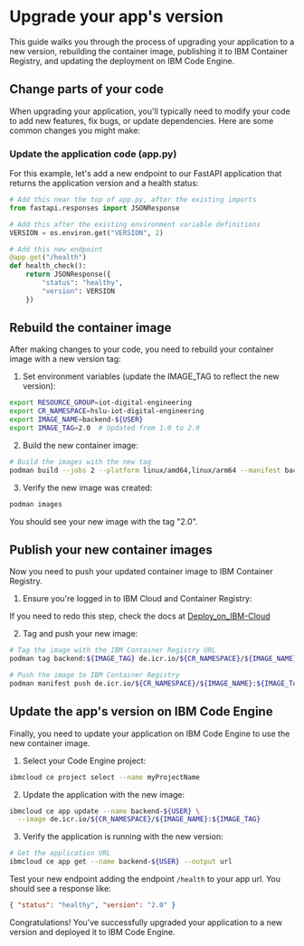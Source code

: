 # Upgrade your app's version

This guide walks you through the process of upgrading your application to a new version, rebuilding the container image, publishing it to IBM Container Registry, and updating the deployment on IBM Code Engine.

## Change parts of your code

When upgrading your application, you'll typically need to modify your code to add new features, fix bugs, or update dependencies. Here are some common changes you might make:

### Update the application code (app.py)

For this example, let's add a new endpoint to our FastAPI application that returns the application version and a health status:

```python
# Add this near the top of app.py, after the existing imports
from fastapi.responses import JSONResponse

# Add this after the existing environment variable definitions
VERSION = os.environ.get("VERSION", 2)

# Add this new endpoint
@app.get("/health")
def health_check():
    return JSONResponse({
        "status": "healthy",
        "version": VERSION
    })
```

## Rebuild the container image

After making changes to your code, you need to rebuild your container image with a new version tag:

1. Set environment variables (update the IMAGE_TAG to reflect the new version):

```bash
export RESOURCE_GROUP=iot-digital-engineering
export CR_NAMESPACE=hslu-iot-digital-engineering
export IMAGE_NAME=backend-${USER}
export IMAGE_TAG=2.0  # Updated from 1.0 to 2.0
```

2. Build the new container image:

```bash
# Build the images with the new tag
podman build --jobs 2 --platform linux/amd64,linux/arm64 --manifest backend:2.0 --layers=false /path/to/Containerfile
```

3. Verify the new image was created:

```bash
podman images
```

You should see your new image with the tag "2.0".

## Publish your new container images

Now you need to push your updated container image to IBM Container Registry.

1. Ensure you're logged in to IBM Cloud and Container Registry:

If you need to redo this step, check the docs at [Deploy_on_IBM-Cloud](./5_Deploy_on_IBM-Cloud.md)

2. Tag and push your new image:

```bash
# Tag the image with the IBM Container Registry URL
podman tag backend:${IMAGE_TAG} de.icr.io/${CR_NAMESPACE}/${IMAGE_NAME}:${IMAGE_TAG}

# Push the image to IBM Container Registry
podman manifest push de.icr.io/${CR_NAMESPACE}/${IMAGE_NAME}:${IMAGE_TAG}
```

## Update the app's version on IBM Code Engine

Finally, you need to update your application on IBM Code Engine to use the new container image.

1. Select your Code Engine project:

```bash
ibmcloud ce project select --name myProjectName
```

2. Update the application with the new image:

```bash
ibmcloud ce app update --name backend-${USER} \
  --image de.icr.io/${CR_NAMESPACE}/${IMAGE_NAME}:${IMAGE_TAG}
```

3. Verify the application is running with the new version:

```bash
# Get the application URL
ibmcloud ce app get --name backend-${USER} --output url
```

Test your new endpoint adding the endpoint `/health` to your app url. You should see a response like:

```json
{ "status": "healthy", "version": "2.0" }
```

Congratulations! You've successfully upgraded your application to a new version and deployed it to IBM Code Engine.

